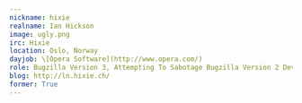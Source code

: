 ```yaml
---
nickname: hixie
realname: Ian Hickson
image: ugly.png
irc: Hixie
location: Oslo, Norway
dayjob: \[Opera Software](http://www.opera.com/)
role: Bugzilla Version 3, Attempting To Sabotage Bugzilla Version 2 Development
blog: http://ln.hixie.ch/
former: True
---
```


